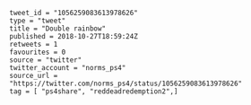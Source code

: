 ```
tweet_id = "1056259083613978626"
type = "tweet"
title = "Double rainbow"
published = 2018-10-27T18:59:24Z
retweets = 1
favourites = 0
source = "twitter"
twitter_account = "norms_ps4"
source_url = "https://twitter.com/norms_ps4/status/1056259083613978626"
tag = [ "ps4share", "reddeadredemption2",]
```

<p class='image'><img src='http://mnf.m17s.net/2018/10/27/DqiWCTLXQAAk9f5.jpg' alt=''></p>

